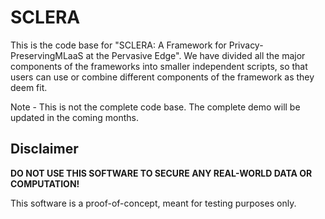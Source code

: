 # SCLERA
This is the code base for "SCLERA: A Framework for Privacy-PreservingMLaaS at the Pervasive Edge". 
We have divided all the major components of the frameworks into smaller independent scripts, so that users can use or combine different components of the framework as they deem fit.  

Note - This is not the complete code base. The complete demo will be updated in the coming months.

## Disclaimer

**DO NOT USE THIS SOFTWARE TO SECURE ANY 
REAL-WORLD DATA OR COMPUTATION!**

This software is a proof-of-concept, meant for 
testing purposes only.
